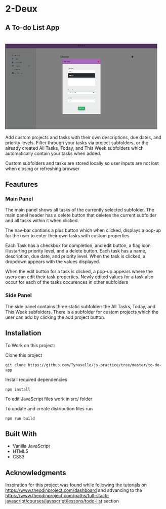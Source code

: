 # 2-Deux

## A To-do List App

#

![demo](dist/to-do-demo.gif)

Add custom projects and tasks with their own descriptions, due dates, and priority levels. Filter through your tasks via project subfolders, or the already created All Tasks, Today, and This Week subfolders which automatically contain your tasks when added.

Custom subfolders and tasks are stored locally so user inputs are not lost when closing or refreshing browser

## Feautures

### Main Panel

The main panel shows all tasks of the currently selected subfolder.
The main panel header has a delete button that deletes the current subfolder and all tasks within it when clicked.

The nav-bar contians a plus button which when clicked, displays a pop-up for the user to enter their own tasks with custom properties

Each Task has a checkbox for completion, and edit button, a flag icon illustarting priority level, and a delete button. Each task has a name, description, due date, and priority level. When the task is clicked, a dropdown appears with the values displayed.

When the edit button for a task is clicked, a pop-up appears where the users can edit their task properties. Newly edited values for a task also occur for each of the tasks occurences in other subfolders

### Side Panel

The side panel contains three static subfolder: the All Tasks, Today, and This Week subfolders. There is a subfolder for custom projects which the user can add by clicking the add project button.

## Installation

To Work on this project:

Clone this project

```
git clone https://github.com/Tynasello/js-practice/tree/master/to-do-app
```

Install required dependencies

```
npm install
```

To edit JavaScript files work in src/ folder

To update and create distribution files run

```
npm run build
```

## Built With

- Vanilla JavaScript
- HTML5
- CSS3

## Acknowledgments

Inspiration for this project was found while following the tutorials on https://www.theodinproject.com/dashboard and advancing to the https://www.theodinproject.com/paths/full-stack-javascript/courses/javascript/lessons/todo-list section
